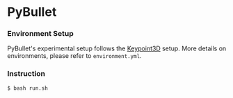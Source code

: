 # PyBullet

### Environment Setup
PyBullet's experimental setup follows the [Keypoint3D](https://github.com/buoyancy99/unsup-3d-keypoints) setup.
More details on environments, please refer to ``environment.yml``.

### Instruction
```
$ bash run.sh
```